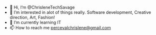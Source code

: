 - 👋 Hi, I’m @ChrisleneTechSavage
- 👀 I’m interested in alot of things really. Software development, Creative direction, Art, Fashion!
- 🌱 I’m currently learning IT
- 📫 How to reach me percevalchrislene@gmail.com

<!---
ChrisleneTechSavage/ChrisleneTechSavage is a ✨ special ✨ repository because its `README.md` (this file) appears on your GitHub profile.
You can click the Preview link to take a look at your changes.
--->

